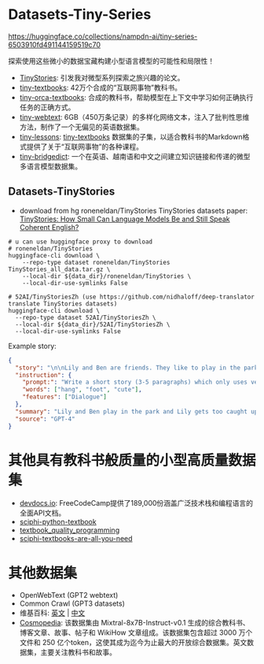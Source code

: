 # Datasets-Tiny-Series
 https://huggingface.co/collections/nampdn-ai/tiny-series-6503910fd491144159519c70

探索使用这些微小的数据宝藏构建小型语言模型的可能性和局限性！

- [TinyStories](https://arxiv.org/abs/2305.07759): 引发我对微型系列探索之旅兴趣的论文。
- [tiny-textbooks](https://huggingface.co/datasets/nampdn-ai/tiny-textbooks): 42万个合成的“互联网事物”教科书。
- [tiny-orca-textbooks](https://huggingface.co/datasets/nampdn-ai/tiny-orca-textbooks): 合成的教科书，帮助模型在上下文中学习如何正确执行任务的正确方式。
- [tiny-webtext](https://huggingface.co/datasets/nampdn-ai/tiny-webtext): 6GB（450万条记录）的多样化网络文本，注入了批判性思维方法，制作了一个无偏见的英语数据集。
- [tiny-lessons](https://huggingface.co/datasets/nampdn-ai/tiny-lessons): [tiny-textbooks](https://huggingface.co/datasets/nampdn-ai/tiny-textbooks) 数据集的子集，以适合教科书的Markdown格式提供了关于“互联网事物”的各种课程。
- [tiny-bridgedict](https://huggingface.co/datasets/nampdn-ai/tiny-bridgedict): 一个在英语、越南语和中文之间建立知识链接和传递的微型多语言模型数据集。

## Datasets-TinyStories

- download from hg roneneldan/TinyStories TinyStories datasets 
  paper: [TinyStories: How Small Can Language Models Be and Still Speak Coherent English?](https://arxiv.org/pdf/2305.07759.pdf)
```shell
# u can use huggingface proxy to download
# roneneldan/TinyStories
huggingface-cli download \
    --repo-type dataset roneneldan/TinyStories TinyStories_all_data.tar.gz \
    --local-dir ${data_dir}/roneneldan/TinyStories \
    --local-dir-use-symlinks False

# 52AI/TinyStoriesZh (use https://github.com/nidhaloff/deep-translator translate TinyStories datasets)
huggingface-cli download \
  --repo-type dataset 52AI/TinyStoriesZh \
  --local-dir ${data_dir}/52AI/TinyStoriesZh \
  --local-dir-use-symlinks False
```

Example story:
```json
{
  "story": "\n\nLily and Ben are friends. They like to play in the park. One day, they see a big tree with a swing. Lily wants to try the swing. She runs to the tree and climbs on the swing.\n\"Push me, Ben!\" she says. Ben pushes her gently. Lily feels happy. She swings higher and higher. She laughs and shouts.\nBen watches Lily. He thinks she is cute. He wants to swing too. He waits for Lily to stop. But Lily does not stop. She swings faster and faster. She is having too much fun.\n\"Can I swing too, Lily?\" Ben asks. Lily does not hear him. She is too busy swinging. Ben feels sad. He walks away.\nLily swings so high that she loses her grip. She falls off the swing. She lands on the ground. She hurts her foot. She cries.\n\"Ow, ow, ow!\" she says. She looks for Ben. She wants him to help her. But Ben is not there. He is gone.\nLily feels sorry. She wishes she had shared the swing with Ben. She wishes he was there to hug her. She limps to the tree. She sees something hanging from a branch. It is Ben's hat. He left it for her.\nLily smiles. She thinks Ben is nice. She puts on his hat. She hopes he will come back. She wants to say sorry. She wants to be friends again.",
  "instruction": {
    "prompt:": "Write a short story (3-5 paragraphs) which only uses very simple words that a 3 year old child would understand. The story should use the verb \"hang\", the noun \"foot\" and the adjective \"cute\". The story has the following features: the story should contain at least one dialogue. Remember to only use simple words!\n\nPossible story:",
    "words": ["hang", "foot", "cute"],
    "features": ["Dialogue"]
  },
  "summary": "Lily and Ben play in the park and Lily gets too caught up in swinging, causing Ben to leave. Lily falls off the swing and hurts herself, but Ben leaves his hat for her as a kind gesture.",
  "source": "GPT-4"
}
```

# 其他具有教科书般质量的小型高质量数据集

- [devdocs.io](https://huggingface.co/datasets/nampdn-ai/devdocs.io): FreeCodeCamp提供了189,000份涵盖广泛技术栈和编程语言的全面API文档。
- [sciphi-python-textbook](https://huggingface.co/datasets/emrgnt-cmplxty/sciphi-python-textbook)
- [textbook_quality_programming](https://huggingface.co/datasets/vikp/textbook_quality_programming)
- [sciphi-textbooks-are-all-you-need](https://huggingface.co/datasets/emrgnt-cmplxty/sciphi-textbooks-are-all-you-need)

# 其他数据集
- OpenWebText (GPT2 webtext)
- Common Crawl (GPT3 datasets)
- 维基百科: [英文](https://dumps.wikimedia.org/enwiki/) | [中文](https://dumps.wikimedia.org/zhwiki/)
- [Cosmopedia](https://huggingface.co/datasets/HuggingFaceTB/cosmopedia): 该数据集由 Mixtral-8x7B-Instruct-v0.1 生成的综合教科书、博客文章、故事、帖子和 WikiHow 文章组成。该数据集包含超过 3000 万个文件和 250 亿个token，这使其成为迄今为止最大的开放综合数据集。英文数据集，主要关注教科书和故事。